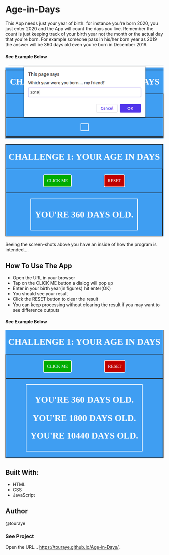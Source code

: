 # Age-in-Days



This App needs just your year of birth: for instance you're born 2020, you just enter 2020 and the App will count the days you live. Remember the count is just keeping track of your birth year not the month or the actual day that you're born. For example someone pass in his/her born year as 2019 the answer will be 360 days old even you're born in December 2019.

#### See Example Below

![](./img/age-in-days-input.png)



![](./img/day-out-put.png)



Seeing the screen-shots above you have an inside of how the program is intended....



## How To Use The App

* Open the URL in your browser
* Tap on the CLICK ME button a dialog will pop up
* Enter in your birth year(in figures) hit enter(OK)
* You should see your result 
* Click the RESET button to clear the result
* You can keep processing without clearing the result if you may want to see difference outputs 

#### See Example Below

![](./img/days-many.png)



## Built With:

* HTML
* CSS
* JavaScript



## Author

@touraye

### See Project
Open the URL...
 https://touraye.github.io/Age-in-Days/. 
